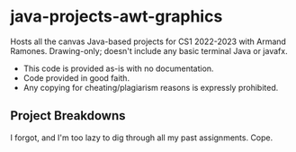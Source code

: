 # java-projects-awt-graphics
Hosts all the canvas Java-based projects for CS1 2022-2023 with Armand Ramones. Drawing-only; doesn't include any basic terminal Java or javafx.
* This code is provided as-is with no documentation. 
* Code provided in good faith. 
* Any copying for cheating/plagiarism reasons is expressly prohibited.

## Project Breakdowns
I forgot, and I'm too lazy to dig through all my past assignments. Cope.
